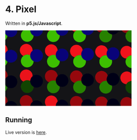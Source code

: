 # 4. Pixel

Written in **p5.js/Javascript**.

![Pixel](pixel.gif)

## Running

Live version is [here](https://editor.p5js.org/CrociDB/full/LixZY5gnN).

